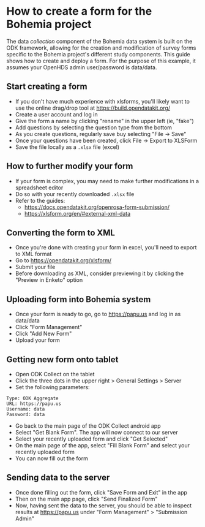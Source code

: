 # How to create a form for the Bohemia project

The data _collection_ component of the Bohemia data system is built on the ODK framework, allowing for the creation and modification of survey forms specific to the Bohemia project's different study components. This guide shows how to create and deploy a form. For the purpose of this example, it assumes your OpenHDS admin user/password is data/data.

## Start creating a form

- If you don't have much experience with xlsforms, you'll likely want to use the online drag/drop tool at https://build.opendatakit.org/
- Create a user account and log in
- Give the form a name by clicking "rename" in the upper left (ie, "fake")
- Add questions by selecting the question type from the bottom
- As you create questions, regularly save buy selecting "File -> Save"
- Once your questions have been created, click File -> Export to XLSForm
- Save the file locally as a `.xlsx` file (excel)

## How to further modify your form

- If your form is complex, you may need to make further modifications in a spreadsheet editor
- Do so with your recently downloaded `.xlsx` file  
- Refer to the guides:
  - https://docs.opendatakit.org/openrosa-form-submission/
  - https://xlsform.org/en/#external-xml-data


## Converting the form to XML

- Once you're done with creating your form in excel, you'll need to export to XML format
- Go to https://opendatakit.org/xlsform/
- Submit your file
- Before downloading as XML, consider previewing it by clicking the "Preview in Enketo" option

## Uploading form into Bohemia system

- Once your form is ready to go, go to https://papu.us and log in as data/data
- Click "Form Management"
- Click "Add New Form"
- Upload your form

## Getting new form onto tablet

- Open ODK Collect on the tablet
- Click the three dots in the upper right > General Settings > Server
- Set the following parameters:
```
Type: ODK Aggregate
URL: https://papu.us
Username: data
Password: data
```
- Go back to the main page of the ODK Collect android app
- Select "Get Blank Form". The app will now connect to our server
- Select your recently uploaded form and click "Get Selected"
- On the main page of the app, select "Fill Blank Form" and select your recently uploaded form
- You can now fill out the form

## Sending data to the server
- Once done filling out the form, click "Save Form and Exit" in the app
- Then on the main app page, click "Send Finalized Form"
- Now, having sent the data to the server, you should be able to inspect results at https://papu.us under "Form Management" > "Submission Admin"
